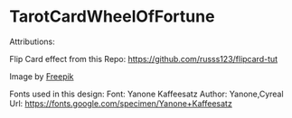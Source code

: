 # TarotCardWheelOfFortune

Attributions:


Flip Card effect from this Repo: https://github.com/russs123/flipcard-tut


Image by <a href="https://www.freepik.com/free-vector/hand-drawn-tarot-cards-illustration_38532344.htm#query=card%20game%20template&position=22&from_view=search&track=robertav1_2_sidr">Freepik</a>


Fonts used in this design:
Font: Yanone Kaffeesatz
Author: Yanone,Cyreal
Url: https://fonts.google.com/specimen/Yanone+Kaffeesatz
